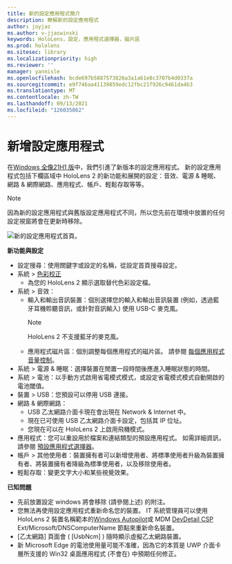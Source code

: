 ```yaml
---
title: 新的設定應用程式簡介
description: 瞭解新的設定應用程式
author: joyjaz
ms.author: v-jjaswinski
keywords: HoloLens，設定，應用程式選擇器，磁片區
ms.prod: hololens
ms.sitesec: library
ms.localizationpriority: high
ms.reviewer: ''
manager: yannisle
ms.openlocfilehash: bcde697b5887573826a3a1a61e8c3707b4d0337a
ms.sourcegitcommit: e9f746aa41139859edc12fbc21f926c9461da4b3
ms.translationtype: MT
ms.contentlocale: zh-TW
ms.lasthandoff: 09/13/2021
ms.locfileid: "126035862"
---
```

# <a name="new-settings-app"></a>新增設定應用程式

在[Windows 全像21H1 版](hololens-release-notes.md#windows-holographic-version-21h1)中，我們引進了新版本的設定應用程式。 新的設定應用程式包括下欄區域中 HoloLens 2 的新功能和展開的設定：音效、電源 & 睡眠、網路 & 網際網路、應用程式、帳戶、輕鬆存取等等。

> [!NOTE]
> 因為新的設定應用程式與舊版設定應用程式不同，所以您先前在環境中放置的任何設定視窗將會在更新時移除。

![新的設定應用程式首頁。](images/new-settings-app.png)

**新功能與設定**
- 設定搜尋：使用關鍵字或設定的名稱，從設定首頁搜尋設定。
- 系統 > [色彩校正](hololens2-display.md#how-to-use-display-color-calibration)
    - 為您的 HoloLens 2 顯示選取替代色彩設定檔。
- 系統 > 音效：
  - 輸入和輸出音訊裝置：個別選擇您的輸入和輸出音訊裝置 (例如，透過藍牙耳機聆聽音訊，或針對音訊輸入) 使用 USB-C 麥克風。
    > [!NOTE]
    > HoloLens 2 不支援藍牙的麥克風。
  - 應用程式磁片區：個別調整每個應用程式的磁片區。 請參閱 [每個應用程式音量控制](holographic-home.md#per-app-volume-control)。
- 系統 > 電源 & 睡眠：選擇裝置在閒置一段時間後應進入睡眠狀態的時間。
- 系統 > 電池：以手動方式啟用省電模式模式，或設定省電模式模式自動開啟的電池閾值。
- 裝置 > USB：您預設可以停用 USB 連接。
- 網路 & 網際網路：
  - USB 乙太網路介面卡現在會出現在 Network & Internet 中。
  - 現在已可使用 USB 乙太網路介面卡設定，包括其 IP 位址。
  - 您現在可以在 HoloLens 2 上啟用飛機模式。
- 應用程式：您可以重設用於檔案和連結類型的預設應用程式。 如需詳細資訊，請參閱 [預設應用程式選擇器](holographic-home.md#default-app-picker)。
- 帳戶 > 其他使用者：裝置擁有者可以新增使用者、將標準使用者升級為裝置擁有者、將裝置擁有者降級為標準使用者，以及移除使用者。
- 輕鬆存取：變更文字大小和某些視覺效果。

**已知問題**
- 先前放置設定 windows 將會移除 (請參閱上述) 的附注。
- 您無法再使用設定應用程式重新命名您的裝置。 IT 系統管理員可以使用 HoloLens 2 裝置名稱範本的[Windows Autopilot](hololens2-autopilot.md)或 MDM [DevDetail CSP](/windows/client-management/mdm/devdetail-csp) Ext/Microsoft/DNSComputerName 節點來重新命名裝置。
- [乙太網路] 頁面會 ( [UsbNcm] ) 隨時顯示虛擬乙太網路裝置。
- 新 Microsoft Edge 的電池使用量可能不准確，因為它的本質是 UWP 介面卡層所支援的 Win32 桌面應用程式 (不會在) 中預期任何修正。

